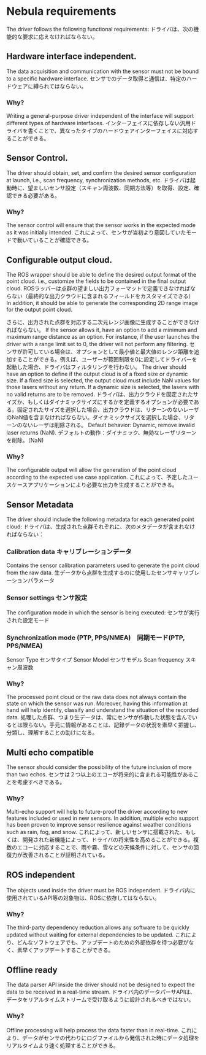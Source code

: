 # Nebula requirements

The driver follows the following functional requirements:
ドライバは、次の機能的な要求に応えなければならない。

## Hardware interface independent.
The data acquisition and communication with the sensor must not be bound to a specific hardware interface.
センサでのデータ取得と通信は、特定のハードウェアに縛られてはならない。
### Why?
Writing a general-purpose driver independent of the interface will support different types of hardware interfaces.
インターフェイスに依存しない汎用ドライバを書くことで、異なったタイプのハードウェアインターフェイスに対応することができる。

## Sensor Control.
The driver should obtain, set, and confirm the desired sensor configuration at launch, i.e., scan frequency, synchronization methods, etc.
ドライバは起動時に、望ましいセンサ設定（スキャン周波数、同期方法等）を取得、設定、確認できる必要がある。
### Why?
The sensor control will ensure that the sensor works in the expected mode as it was initially intended.
これによって、センサが当初より意図していたモードで動いていることが確認できる。

## Configurable output cloud.
The ROS wrapper should be able to define the desired output format of the point cloud. i.e., customize the fields to be contained in the final output cloud.
ROSラッパーは点群の望ましい出力フォーマットで定義できなければならない（最終的な出力クラウドに含まれるフィールドをカスタマイズできる）
In addition, it should be able to generate the corresponding 2D range image for the output point cloud.

さらに、出力された点群を対応する二次元レンジ画像に生成することができなければならない。
If the sensor allows it, have an option to add a minimum and maximum range distance as an option. For instance, if the user launches the driver with a range limit set to 0, the driver will not perform any filtering.
センサが許可している場合は、オプションとして最小値と最大値のレンジ距離を追加することができる。例えば、ユーザーが範囲制限を0に設定してドライバーを起動した場合、ドライバはフィルタリングを行わない。
The driver should have an option to define if the output cloud is of a fixed size or dynamic size. If a fixed size is selected, the output cloud must include NaN values for those lasers without any return. If a dynamic size is selected, the lasers with no valid returns are to be removed.
ドライバは、出力クラウドを固定されたサイズか、もしくはダイナミックサイズにするかを定義するオプションが必要である。固定されたサイズを選択した場合、出力クラウドは、リターンのないレーザのNaN値を含まなければならない。ダイナミックサイズを選択した場合、リターンのないレーザは削除される。
Default behavior: Dynamic, remove invalid laser returns (NaN).
デフォルトの動作：ダイナミック、無効なレーザリターンを削除。（NaN)

### Why?
The configurable output will allow the generation of the point cloud according to the expected use case application.
これによって、予定したユースケースアプリケーションにより必要な出力を生成することができる。

## Sensor Metadata
The driver should include the following metadata for each generated point cloud:
ドライバは、生成された点群それぞれに、次のメタデータが含まれなければならない：

### Calibration data キャリブレーションデータ
Contains the sensor calibration parameters used to generate the point cloud from the raw data.
生データから点群を生成するのに使用したセンサキャリブレーションパラメータ

### Sensor settings センサ設定
The configuration mode in which the sensor is being executed:
センサが実行された設定モード

### Synchronization mode (PTP, PPS/NMEA)　同期モード(PTP, PPS/NMEA)
Sensor Type
センサタイプ
Sensor Model
センサモデル
Scan frequency
スキャン周波数

### Why?
The processed point cloud or the raw data does not always contain the state on which the sensor was run. Moreover, having this information at hand will help identify, classify and understand the situation of the recorded data.
処理した点群、つまり生データは、常にセンサが作動した状態を含んでいるとは限らない。手元に情報があることは、記録データの状況を素早く把握し、分類し、理解することの助けになる。

## Multi echo compatible
The sensor should consider the possibility of the future inclusion of more than two echos.
センサは２つ以上のエコーが将来的に含まれる可能性があることを考慮すべきである。

### Why?
Multi-echo support will help to future-proof the driver according to new features included or used in new sensors. In addition, multiple echo support has been proven to improve sensor resilience against weather conditions such as rain, fog, and snow.
これによって、新しいセンサに搭載された、もしくは、開発された新機能によって、ドライバの将来性を高めることができる。複数のエコーに対応することで、雨や霧、雪などの天候条件に対して、センサの回復力が改善されることが証明されている。

## ROS independent
The objects used inside the driver must be ROS independent.
ドライバ内に使用されているAPI等の対象物は、ROSに依存してはならない。

### Why?
The third-party dependency reduction allows any software to be quickly updated without waiting for external dependencies to be updated.
これにより、どんなソフトウェアでも、アップデートのための外部依存を待つ必要がなく、素早くアップデートすることができる。

## Offline ready
The data parser API inside the driver should not be designed to expect the data to be received in a real-time stream.
ドライバ内のデータパーサAPIは、データをリアルタイムストリームで受け取るように設計されるべきではない。

### Why?
Offline processing will help process the data faster than in real-time.
これにより、データがセンサの代わりにログファイルから発信された時にデータ処理をリアルタイムより速く処理することができる。
